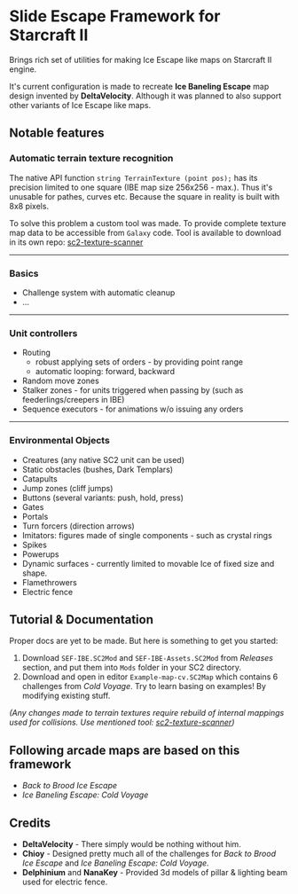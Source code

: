 # Slide Escape Framework for Starcraft II

Brings rich set of utilities for making Ice Escape like maps on Starcraft II engine.

It's current configuration is made to recreate **Ice Baneling Escape** map design invented by **DeltaVelocity**. Although it was planned to also support other variants of Ice Escape like maps.

## Notable features

### Automatic terrain texture recognition

The native API function `string TerrainTexture (point pos);` has its precision limited to one square (IBE map size 256x256 - max.). Thus it's unusable for pathes, curves etc. Because the square in reality is built with 8x8 pixels.

To solve this problem a custom tool was made. To provide complete texture map data to be accessible from `Galaxy` code. Tool is available to download in its own repo: [sc2-texture-scanner](https://github.com/Talv/sc2-texture-scanner/releases)

------

### Basics

- Challenge system with automatic cleanup
- ...

---

### Unit controllers

- Routing
    - robust applying sets of orders - by providing point range
    - automatic looping: forward, backward
- Random move zones
- Stalker zones - for units triggered when passing by (such as feederlings/creepers in IBE)
- Sequence executors - for animations w/o issuing any orders

------

### Environmental Objects

- Creatures (any native SC2 unit can be used)
- Static obstacles (bushes, Dark Templars)
- Catapults
- Jump zones (cliff jumps)
- Buttons (several variants: push, hold, press)
- Gates
- Portals
- Turn forcers (direction arrows)
- Imitators: figures made of single components - such as crystal rings
- Spikes
- Powerups
- Dynamic surfaces - currently limited to movable Ice of fixed size and shape.
- Flamethrowers
- Electric fence

## Tutorial & Documentation

Proper docs are yet to be made. But here is something to get you started:

1. Download `SEF-IBE.SC2Mod` and `SEF-IBE-Assets.SC2Mod` from *Releases* section, and put them into `Mods` folder in your SC2 directory.
2. Download and open in editor `Example-map-cv.SC2Map` which contains 6 challenges from *Cold Voyage*. Try to learn basing on examples! By modifying existing stuff.

*(Any changes made to terrain textures require rebuild of internal mappings used for collisions. Use mentioned tool: [sc2-texture-scanner](https://github.com/Talv/sc2-texture-scanner/releases))*

## Following arcade maps are based on this framework
- *Back to Brood Ice Escape*
- *Ice Baneling Escape: Cold Voyage*

## Credits
- **DeltaVelocity** - There simply would be nothing without him.
- **Chioy** - Designed pretty much all of the challenges for *Back to Brood Ice Escape* and *Ice Baneling Escape: Cold Voyage*.
- **Delphinium** and **NanaKey** - Provided 3d models of pillar & lighting beam used for electric fence.